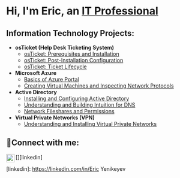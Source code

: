 <h1>Hi, I'm Eric, an <a href="https://linkedin.com/in/">IT Professional</a></h1>

<h2> Information Technology Projects:</h2>

- <b>osTicket (Help Desk Ticketing System)</b>
  - [osTicket: Prerequisites and Installation](https://github.com/eyenikeyev/osticket-prereqs)
  - [osTicket: Post-Installation Configuration](https://github.com/eyenikeyev/post-install-config)
  - [osTicket: Ticket Lifecycle](https://github.com/eyenikeyev/ticket-lifecycle)
- <b>Microsoft Azure</b>
  - [Basics of Azure Portal](https://github.com/eyenikeyev/azure.portal)
  - [Creating Virtual Machines and Inspecting Network Protocols](https://github.com/eyenikeyev/vm-network)
- <b>Active Directory</b>
  - [Installing and Configuring Active Directory](https://github.com/eyenikeyev/active-directory)
  - [Understanding and Building Intuition for DNS](https://github.com/eyenikeyev/dns)
  - [Network Fileshares and Permissions](https://github.com/eyenikeyev/network-fileshare)
- <b>Virtual Private Networks (VPN)</b>
  - [Understanding and Installing Virtual Private Networks](https://github.com/eyenikeyev/vpn)

<h2>🤳Connect with me:</h2>


[<img align="left" alt="Josh | LinkedIn" width="22px" src="[https://www.linkedin.com/in/eric-yenikeyev-3a0a901a9/)" />][linkedin]



[linkedin]: https://linkedin.com/in/Eric Yenikeyev
